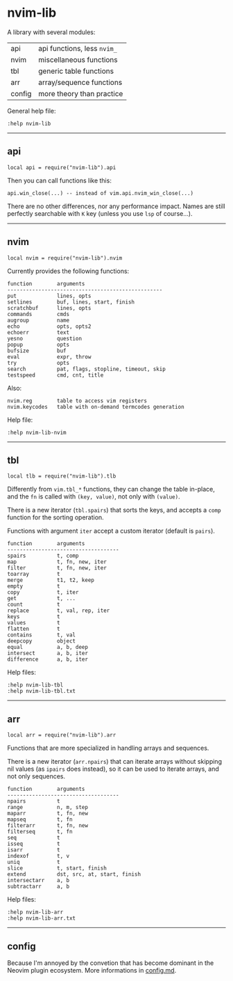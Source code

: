 # nvim-lib

A library with several modules:


|||
|----------|----------|
|api       | api functions, less `nvim_`     |
|nvim      | miscellaneous functions         |
|tbl       | generic table functions         |
|arr       | array/sequence functions        |
|config    | more theory than practice       |

General help file:

    :help nvim-lib

-------------------------------------------------------------------------------

## api

    local api = require("nvim-lib").api

Then you can call functions like this:

    api.win_close(...) -- instead of vim.api.nvim_win_close(...)

There are no other differences, nor any performance impact.
Names are still perfectly searchable with `K` key (unless you use `lsp` of
course...).

-------------------------------------------------------------------------------

## nvim

    local nvim = require("nvim-lib").nvim

Currently provides the following functions:

    function        arguments
    --------------------------------------------------
    put             lines, opts
    setlines        buf, lines, start, finish
    scratchbuf      lines, opts
    commands        cmds
    augroup         name
    echo            opts, opts2
    echoerr         text
    yesno           question
    popup           opts
    bufsize         buf
    eval            expr, throw
    try             opts
    search          pat, flags, stopline, timeout, skip
    testspeed       cmd, cnt, title

Also:

    nvim.reg        table to access vim registers
    nvim.keycodes   table with on-demand termcodes generation

Help file:

    :help nvim-lib-nvim


-------------------------------------------------------------------------------

## tbl

    local tlb = require("nvim-lib").tlb

Differently from `vim.tbl_*` functions, they can change the table in-place, and
the `fn` is called with `(key, value)`, not only with `(value)`.

There is a new iterator (`tbl.spairs`) that sorts the keys, and accepts
a `comp` function for the sorting operation.

Functions with argument `iter` accept a custom iterator (default is `pairs`).

    function        arguments
    ------------------------------------
    spairs          t, comp
    map             t, fn, new, iter
    filter          t, fn, new, iter
    toarray         t
    merge           t1, t2, keep
    empty           t
    copy            t, iter
    get             t, ...
    count           t
    replace         t, val, rep, iter
    keys            t
    values          t
    flatten         t
    contains        t, val
    deepcopy        object
    equal           a, b, deep
    intersect       a, b, iter
    difference      a, b, iter

Help files:

    :help nvim-lib-tbl
    :help nvim-lib-tbl.txt

-------------------------------------------------------------------------------

## arr

    local arr = require("nvim-lib").arr

Functions that are more specialized in handling arrays and sequences.

There is a new iterator (`arr.npairs`) that can iterate arrays without skipping
nil values (as `ipairs` does instead), so it can be used to iterate arrays, and
not only sequences.

    function        arguments
    ------------------------------------
    npairs          t
    range           n, m, step
    maparr          t, fn, new
    mapseq          t, fn
    filterarr       t, fn, new
    filterseq       t, fn
    seq             t
    isseq           t
    isarr           t
    indexof         t, v
    uniq            t
    slice           t, start, finish
    extend          dst, src, at, start, finish
    intersectarr    a, b
    subtractarr     a, b

Help files:

    :help nvim-lib-arr
    :help nvim-lib-arr.txt


-------------------------------------------------------------------------------

## config

Because I'm annoyed by the convetion that has become dominant in the Neovim
plugin ecosystem. More informations in [config.md](./config.md).
